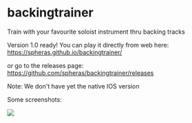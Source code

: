# backingtrainer
Train with your favourite soloist instrument thru backing tracks

Version 1.0 ready!  You can play it directly from web here:
https://spheras.github.io/backingtrainer/

or go to the releases page:
https://github.com/spheras/backingtrainer/releases

Note: We don't have yet the native IOS version

Some screenshots:

![](https://raw.githubusercontent.com/spheras/backingtrainer/master/etc/captura_1.0.gif)
